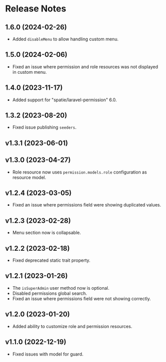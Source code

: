 # Release Notes

## 1.6.0 (2024-02-26)

- Added `disableMenu` to allow handling custom menu.

## 1.5.0 (2024-02-06)

- Fixed an issue where permission and role resources was not displayed in custom menu.

## 1.4.0 (2023-11-17)

- Added support for "spatie/laravel-permission" 6.0.

## 1.3.2 (2023-08-20)

- Fixed issue publishing `seeders`.

## v1.3.1 (2023-06-01)

## v1.3.0 (2023-04-27)

- Role resource now uses `permission.models.role` configuration as resource model.

## v1.2.4 (2023-03-05)

- Fixed an issue where permissions field were showing duplicated values.

## v1.2.3 (2023-02-28)

- Menu section now is collapsable.

## v1.2.2 (2023-02-18)

- Fixed deprecated static trait property.

## v1.2.1 (2023-01-26)

- The `isSuperAdmin` user method now is optional.
- Disabled permissions global search.
- Fixed an issue where permissions field were not showing correctly.

## v1.2.0 (2023-01-20)

- Added ability to customize role and permission resources.

## v1.1.0 (2022-12-19)

- Fixed issues with model for guard.
